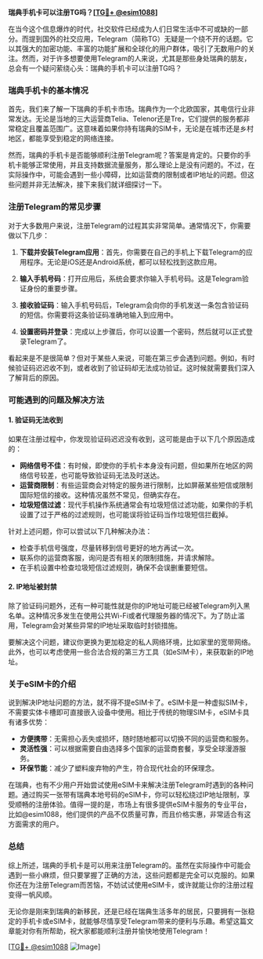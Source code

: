 **瑞典手机卡可以注册TG吗？[[TG💪+ @esim1088](https://t.me/s/esim1088)]**

在当今这个信息爆炸的时代，社交软件已经成为人们日常生活中不可或缺的一部分。而提到国外的社交应用，Telegram（简称TG）无疑是一个绕不开的话题。它以其强大的加密功能、丰富的功能扩展和全球化的用户群体，吸引了无数用户的关注。然而，对于许多想要使用Telegram的人来说，尤其是那些身处瑞典的朋友，总会有一个疑问萦绕心头：瑞典的手机卡可以注册TG吗？

### 瑞典手机卡的基本情况

首先，我们来了解一下瑞典的手机卡市场。瑞典作为一个北欧国家，其电信行业非常发达。无论是当地的三大运营商Telia、Telenor还是Tre，它们提供的服务都非常稳定且覆盖范围广。这意味着如果你持有瑞典的SIM卡，无论是在城市还是乡村地区，都能享受到稳定的网络连接。

然而，瑞典的手机卡是否能够顺利注册Telegram呢？答案是肯定的。只要你的手机卡能够正常使用，并且支持数据流量服务，那么理论上是没有问题的。不过，在实际操作中，可能会遇到一些小障碍，比如运营商的限制或者IP地址的问题。但这些问题并非无法解决，接下来我们就详细探讨一下。

### 注册Telegram的常见步骤

对于大多数用户来说，注册Telegram的过程其实非常简单。通常情况下，你需要做以下几步：

1. **下载并安装Telegram应用**：首先，你需要在自己的手机上下载Telegram的应用程序。无论是iOS还是Android系统，都可以轻松找到这款应用。
   
2. **输入手机号码**：打开应用后，系统会要求你输入手机号码。这是Telegram验证身份的重要步骤。

3. **接收验证码**：输入手机号码后，Telegram会向你的手机发送一条包含验证码的短信。你需要将这条验证码准确地输入到应用中。

4. **设置密码并登录**：完成以上步骤后，你可以设置一个密码，然后就可以正式登录Telegram了。

看起来是不是很简单？但对于某些人来说，可能在第三步会遇到问题。例如，有时候验证码迟迟收不到，或者收到了验证码却无法成功验证。这时候就需要我们深入了解背后的原因。

### 可能遇到的问题及解决方法

#### 1. 验证码无法收到
如果在注册过程中，你发现验证码迟迟没有收到，这可能是由于以下几个原因造成的：
- **网络信号不佳**：有时候，即使你的手机卡本身没有问题，但如果所在地区的网络信号较差，也可能导致验证码无法及时送达。
- **运营商限制**：有些运营商会对特定的服务进行限制，比如屏蔽某些短信或限制国际短信的接收。这种情况虽然不常见，但确实存在。
- **垃圾短信过滤**：现代手机操作系统通常会有垃圾短信过滤功能，如果你的手机设置了过于严格的过滤规则，也可能误将验证码当作垃圾短信拦截掉。

针对上述问题，你可以尝试以下几种解决办法：
- 检查手机信号强度，尽量转移到信号更好的地方再试一次。
- 联系你的运营商客服，询问是否有相关的限制措施，并请求解除。
- 在手机设置中检查垃圾短信过滤规则，确保不会误删重要短信。

#### 2. IP地址被封禁
除了验证码问题外，还有一种可能性就是你的IP地址可能已经被Telegram列入黑名单。这种情况多发生在使用公共Wi-Fi或者代理服务器的情况下。为了防止滥用，Telegram会对某些异常的IP地址采取临时封锁措施。

要解决这个问题，建议你更换为更加稳定的私人网络环境，比如家里的宽带网络。此外，也可以考虑使用一些合法合规的第三方工具（如eSIM卡），来获取新的IP地址。

### 关于eSIM卡的介绍

说到解决IP地址问题的方法，就不得不提eSIM卡了。eSIM卡是一种虚拟SIM卡，不需要实体卡槽即可直接嵌入设备中使用。相比于传统的物理SIM卡，eSIM卡具有诸多优势：
- **方便携带**：无需担心丢失或损坏，随时随地都可以切换不同的运营商和服务。
- **灵活性强**：可以根据需要自由选择多个国家的运营商套餐，享受全球漫游服务。
- **环保节能**：减少了塑料废弃物的产生，符合现代社会的环保理念。

在瑞典，也有不少用户开始尝试使用eSIM卡来解决注册Telegram时遇到的各种问题。通过购买一张带有瑞典本地号码的eSIM卡，你可以轻松绕过IP地址限制，享受顺畅的注册体验。值得一提的是，市场上有很多提供eSIM卡服务的专业平台，比如@esim1088，他们提供的产品不仅质量可靠，而且价格实惠，非常适合有这方面需求的用户。

### 总结

综上所述，瑞典的手机卡是可以用来注册Telegram的。虽然在实际操作中可能会遇到一些小麻烦，但只要掌握了正确的方法，这些问题都是完全可以克服的。如果你还在为注册Telegram而苦恼，不妨试试使用eSIM卡，或许就能让你的注册过程变得一帆风顺。

无论你是刚来到瑞典的新移民，还是已经在瑞典生活多年的居民，只要拥有一张稳定的手机卡或eSIM卡，就能够尽情享受Telegram带来的便利与乐趣。希望这篇文章能对你有所帮助，祝大家都能顺利注册并愉快地使用Telegram！

[[TG💪+ @esim1088](https://t.me/s/esim1088) ![Image](https://i.postimg.cc/4NQfJmqS/Snipaste-2025-05-13-00-14-12.png)]